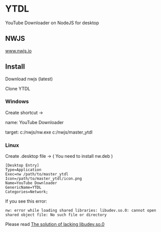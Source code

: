 # YTDL
YouTube Downloader on NodeJS for desktop

## NWJS
www.nwjs.io

## Install

Download nwjs (latest)


Clone YTDL

### Windows
Create shortcut -> 


name: YouTube Downloader


target: c:/nwjs/nw.exe c:/nwjs/master_ytdl

### Linux 
Create .desktop file ->
( You need to install nw.deb )

```
[Desktop Entry]
Type=Application
Exec=nw /path/to/master_ytdl
Icon=/path/to/master_ytdl/icon.png
Name=YouTube Downloader
GenericName=YTDL
Categories=Network;
```

If you see this error:

```
nw: error while loading shared libraries: libudev.so.0: cannot open shared object file: No such file or directory
```

Please read [The solution of lacking libudev.so.0](https://github.com/nwjs/nw.js/wiki/The-solution-of-lacking-libudev.so.0)


